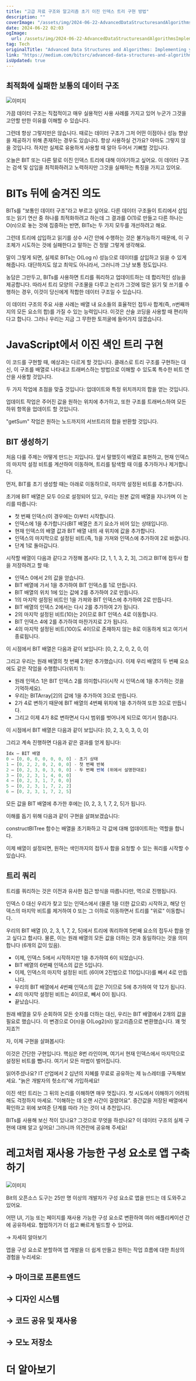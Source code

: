 ```yaml
---
title: "고급 자료 구조와 알고리즘 초기 이진 인덱스 트리 구현 방법"
description: ""
coverImage: "/assets/img/2024-06-22-AdvancedDataStructuresandAlgorithmsImplementingyourfirstBinaryIndexedTree_0.png"
date: 2024-06-22 02:03
ogImage: 
  url: /assets/img/2024-06-22-AdvancedDataStructuresandAlgorithmsImplementingyourfirstBinaryIndexedTree_0.png
tag: Tech
originalTitle: "Advanced Data Structures and Algorithms: Implementing your first Binary Indexed Tree"
link: "https://medium.com/bitsrc/advanced-data-structures-and-algorithms-implementing-your-first-binary-indexed-tree-a3fcfd2a98ab"
isUpdated: true
---
```





## 최적화에 실패한 보통의 데이터 구조

![이미지](/assets/img/2024-06-22-AdvancedDataStructuresandAlgorithmsImplementingyourfirstBinaryIndexedTree_0.png)

가끔 데이터 구조는 직접적이고 매우 실용적인 사용 사례를 가지고 있어 누군가 그것을 고안할 만한 이유를 이해할 수 있습니다.

그런데 항상 그렇지만은 않습니다. 때로는 데이터 구조가 그저 어떤 이점이나 성능 향상을 제공하기 위해 존재하는 경우도 있습니다. 항상 사용하실 건가요? 아마도 그렇지 않을 것입니다. 하지만 실제로 유용하게 사용할 때 알아 두어서 기뻐할 것입니다.

<div class="content-ad"></div>

오늘은 BIT 또는 다른 말로 이진 인덱스 트리에 대해 이야기하고 싶어요. 이 데이터 구조는 검색 및 삽입을 최적화하려고 노력하지만 그것을 실패하는 특징을 가지고 있어요.

# BITs 뒤에 숨겨진 의도

BITs를 "보통인 데이터 구조"라고 부르고 싶어요. 다른 데이터 구조들이 트리에서 삽입 또는 읽기 연산 중 하나를 최적화하려고 하는데 그 결과를 O(1)로 만들고 다른 하나는 O(n)으로 놓는 것에 집중하는 반면, BITs는 두 가지 모두를 개선하려고 해요.

그런데 트리에 삽입하고 읽기를 상수 시간 안에 수행하는 것은 불가능하기 때문에, 이 구조체가 시도하는 것에 실패한다고 말하는 건 정말 그렇게 생각해요.

<div class="content-ad"></div>

말이 그렇게 되면, 실제로 BITs는 O(Log n) 성능으로 데이터를 삽입하고 읽을 수 있게 해줍니다. 대단하지도 않고 최악도 아니라서, 그러니까 그냥 보통 정도입니다.

농담은 그만두고, BITs를 사용하면 트리를 쿼리하고 업데이트하는 데 합리적인 성능을 제공합니다. 따라서 트리 모양의 구조물을 다루고 논리가 그것에 많은 읽기 및 쓰기를 수행하는 경우, 이것이 당신에게 적합한 데이터 구조일 수 있습니다.

이 데이터 구조의 주요 사용 사례는 배열 내 요소들의 효율적인 접두사 합계(즉, n번째까지의 모든 요소의 합)를 가질 수 있는 능력입니다. 이것은 산술 코딩을 사용할 때 편리하다고 합니다. 그러나 우리는 지금 그 무한한 토끼굴에 들어가지 않겠습니다.

# JavaScript에서 이진 색인 트리 구현

<div class="content-ad"></div>

이 코드를 구현할 때, 예상과는 다르게 할 것입니다. 클래스로 트리 구조를 구현하는 대신, 이 구조를 배열로 나타내고 트래버스하는 방법으로 이해할 수 있도록 특수한 비트 연산을 사용할 것입니다.

두 가지 작업에 초점을 맞출 것입니다: 업데이트와 특정 위치까지의 합을 얻는 것입니다.

업데이트 작업은 주어진 값을 원하는 위치에 추가하고, 또한 구조를 트래버스하여 모든 하위 항목을 업데이트 할 것입니다.

"getSum" 작업은 원하는 노드까지의 서브트리의 합을 반환할 것입니다.

<div class="content-ad"></div>

## BIT 생성하기

처음 다룰 주제는 어떻게 만드는 지입니다. 앞서 말했듯이 배열로 표현하고, 현재 인덱스의 마지막 설정 비트를 계산하여 이동하며, 트리를 탐색할 때 이를 추가하거나 제거합니다.

먼저, BIT를 초기 생성할 때는 아래로 이동하므로, 마지막 설정된 비트를 추가합니다.

초기에 BIT 배열은 모두 0으로 설정되어 있고, 우리는 원본 값의 배열을 지나가며 이 논리를 따릅니다:

<div class="content-ad"></div>

- 첫 번째 인덱스(이 경우에는 0)부터 시작합니다.
- 인덱스에 1을 추가합니다(BIT 배열은 초기 요소가 비어 있는 상태입니다).
- 현재 인덱스의 배열 값과 BIT 배열 내의 새 위치에 값을 추가합니다.
- 인덱스의 마지막으로 설정된 비트(즉, 1)을 가져와 인덱스에 추가하여 2로 바꿉니다.
- 단계 1로 돌아갑니다.

시작할 배열이 다음과 같다고 가정해 봅시다: [2, 1, 1, 3, 2, 3], 그리고 BIT에 접두사 합을 저장하려고 할 때:

- 인덱스 0에서 2의 값을 얻습니다.
- BIT 배열에 가서 1을 추가하여 BIT 인덱스를 1로 만듭니다.
- BIT 배열의 위치 1에 있는 값에 2를 추가하여 2로 만듭니다.
- 1의 마지막 설정된 비트인 1을 가져와 BIT 인덱스에 추가하여 2로 만듭니다.
- BIT 배열의 인덱스 2에서는 다시 2를 추가하여 2가 됩니다.
- 2의 마지막 설정된 비트(10)는 2이므로 BIT 인덱스 4로 이동합니다.
- BIT 인덱스 4에 2를 추가하여 마찬가지로 2가 됩니다.
- 4의 마지막 설정된 비트(100)도 4이므로 존재하지 않는 8로 이동하게 되고 여기서 종료됩니다.

이 시점에서 BIT 배열은 다음과 같이 보입니다: [0, 2, 2, 0, 2, 0, 0]

<div class="content-ad"></div>

그리고 우리는 원래 배열의 첫 번째 2개만 추가했습니다. 이제 우리 배열의 두 번째 요소에도 같은 작업을 수행합니다(위치 1):

- 원래 인덱스 1은 BIT 인덱스 2를 의미합니다(시작 시 인덱스에 1을 추가하는 것을 기억하세요).
- 우리는 BITArray[2]의 값에 1을 추가하여 3으로 만듭니다.
- 2가 4로 변하기 때문에 BIT 배열의 4번째 위치에 1을 추가하여 또한 3으로 만듭니다.
- 그리고 이제 4가 8로 변하면서 다시 범위를 벗어나게 되므로 여기서 멈춥니다.

이 시점에서 BIT 배열은 다음과 같이 보입니다: [0, 2, 3, 0, 3, 0, 0]

그리고 계속 진행하면 다음과 같은 결과를 얻게 됩니다:

<div class="content-ad"></div>

```js
Idx — BIT 배열
0 — [0, 0, 0, 0, 0, 0, 0] - 초기 상태
1 — [0, 2, 2, 0, 2, 0, 0] - 첫 번째 반복
2 — [0, 2, 3, 0, 3, 0, 0] - 두 번째 반복 (위에서 설명한대로)
3 — [0, 2, 3, 1, 4, 0, 0]
4 — [0, 2, 3, 1, 7, 0, 0]
5 — [0, 2, 3, 1, 7, 2, 2]
6 — [0, 2, 3, 1, 7, 2, 5]
```

모든 값을 BIT 배열에 추가한 후에는 [0, 2, 3, 1, 7, 2, 5]가 됩니다.

이해를 돕기 위해 다음과 같이 구현을 살펴보겠습니다:

constructBITree 함수는 배열을 초기화하고 각 값에 대해 업데이트하는 역할을 합니다.

<div class="content-ad"></div>

이제 배열이 설정되면, 원하는 색인까지의 접두사 합을 요청할 수 있는 쿼리를 시작할 수 있습니다.

## 트리 쿼리

트리를 쿼리하는 것은 이전과 유사한 접근 방식을 따릅니다만, 역으로 진행됩니다.

인덱스 0 대신 우리가 찾고 있는 인덱스에서 (물론 1을 더한 값으로) 시작하고, 해당 인덱스의 마지막 비트를 제거하여 0 또는 그 이하로 이동하면서 트리를 "위로" 이동합니다.

<div class="content-ad"></div>

우리의 BIT 배열 [0, 2, 3, 1, 7, 2, 5]에서 트리에 쿼리하여 5번째 요소의 접두사 합을 얻고 싶다고 합시다. 물론, 이는 원래 배열의 모든 값을 더하는 것과 동일하다는 것을 의미합니다 (6개의 값이 있음).

- 이제, 인덱스 5에서 시작하지만 1을 추가하여 6이 되었습니다.
- BIT 배열의 6번째 인덱스의 값은 5입니다.
- 이제, 인덱스의 마지막 설정된 비트 (6이며 2진법으로 110입니다)를 빼서 4로 만듭니다.
- 우리의 BIT 배열에서 4번째 인덱스의 값은 7이므로 5에 추가하여 약 12가 됩니다.
- 4의 마지막 설정된 비트는 4이므로, 빼서 0이 됩니다.
- 끝났습니다.

원래 배열을 모두 순회하여 모든 숫자를 더하는 대신, 우리는 BIT 배열에서 2개의 값을 필요로 했습니다. 이 변경으로 O(n)을 O(Log2(n)) 알고리즘으로 변환했습니다. 꽤 멋지죠?!

<div class="content-ad"></div>

자, 이제 구현을 살펴봅시다:

이것은 간단한 구현입니다. 핵심은 8번 라인이며, 여기서 현재 인덱스에서 마지막으로 설정된 비트를 뺍니다. 여기서 모든 마법이 벌어집니다.

읽어주셨나요? IT 산업에서 2 십년의 지혜를 무료로 공유하는 제 뉴스레터를 구독해보세요. "늙은 개발자의 헛소리"에 가입하세요!

이진 색인 트리는 그 뒤의 논리를 이해하면 매우 멋집니다. 첫 시도에서 이해하기 어려워 해도 걱정하지 마세요. "이해하는 데 오랜 시간이 걸렸어요". 중간값을 저장된 배열에서 확인하고 위에 보여준 단계를 따라 가는 것이 내 추천입니다.

<div class="content-ad"></div>

BITs를 사용해 보신 적이 있나요? 그것으로 무엇을 하셨나요? 이 데이터 구조의 실제 구현에 대해 알고 싶어요! 그러니까 의견란에 공유해 주세요!

# 레고처럼 재사용 가능한 구성 요소로 앱 구축하기

![이미지](/assets/img/2024-06-22-AdvancedDataStructuresandAlgorithmsImplementingyourfirstBinaryIndexedTree_1.png)

Bit의 오픈소스 도구는 25만 명 이상의 개발자가 구성 요소로 앱을 만드는 데 도와주고 있어요.

<div class="content-ad"></div>

어떤 UI, 기능 또는 페이지를 재사용 가능한 구성 요소로 변환하여 여러 애플리케이션 간에 공유하세요. 협업하기가 더 쉽고 빠르게 빌드할 수 있어요.

→ 자세히 알아보기

앱을 구성 요소로 분할하여 앱 개발을 더 쉽게 만들고 원하는 작업 흐름에 대한 최상의 경험을 누리세요:

## → 마이크로 프론트엔드

<div class="content-ad"></div>

## → 디자인 시스템

## → 코드 공유 및 재사용

## → 모노 저장소

# 더 알아보기